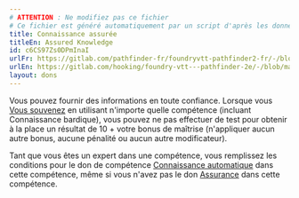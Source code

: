 ```yaml
---
# ATTENTION : Ne modifiez pas ce fichier
# Ce fichier est généré automatiquement par un script d'après les données du module Foundry VTT officiel et de sa traduction
title: Connaissance assurée
titleEn: Assured Knowledge
id: c6CS97Zs0DPmInaI
urlFr: https://gitlab.com/pathfinder-fr/foundryvtt-pathfinder2-fr/-/blob/master/data/feats/c6CS97Zs0DPmInaI.htm
urlEn: https://gitlab.com/hooking/foundry-vtt---pathfinder-2e/-/blob/master/packs/data/feats.db/assured-knowledge.json
layout: dons
---
```

Vous pouvez fournir des informations en toute confiance. Lorsque vous [Vous souvenez](../actions/se-souvenir-arcanes.html) en utilisant n'importe quelle compétence (incluant Connaissance bardique), vous pouvez ne pas effectuer de test pour obtenir à la place un résultat de 10 + votre bonus de maîtrise (n'appliquer aucun autre bonus, aucune pénalité ou aucun autre modificateur).

Tant que vous êtes un expert dans une compétence, vous remplissez les conditions pour le don de compétence [Connaissance automatique](savoir-automatique.html) dans cette compétence, même si vous n'avez pas le don [Assurance](assurance.html) dans cette compétence.
